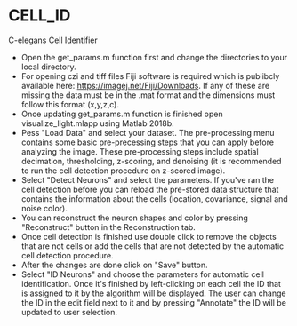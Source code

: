 # CELL_ID
C-elegans Cell Identifier

- Open the get_params.m function first and change the directories to your local directory.
- For opening czi and tiff files Fiji software is required which is publibcly available here: https://imagej.net/Fiji/Downloads. If any of these are missing the data must be in the .mat format and the dimensions must follow this format (x,y,z,c).
- Once updating get_params.m function is finished open visualize_light.mlapp using Matlab 2018b.
- Pess "Load Data" and select your dataset. The pre-processing menu contains some basic pre-precessing steps that you can apply before analyzing the image. These pre-processing steps include spatial decimation, thresholding, z-scoring, and denoising (it is recommended to run the cell detection procedure on z-scored image).
- Select "Detect Neurons" and select the parameters. If you've ran the cell detection before you can reload the pre-stored data structure that contains the information about the cells (location, covariance, signal and noise color).
- You can reconstruct the neuron shapes and color by pressing "Reconstruct" button in the Reconstruction tab.
- Once cell detection is finished use double click to remove the objects that are not cells or add the cells that are not detected by the automatic cell detection procedure.
- After the changes are done click on "Save" button.
- Select "ID Neurons" and choose the parameters for automatic cell identification. Once it's finished by left-clicking on each cell the ID that is assigned to it by the algorithm will be displayed. The user can change the ID in the edit field next to it and by pressing "Annotate" the ID will be updated to user selection.
